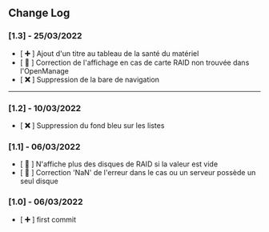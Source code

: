 ## Change Log

### [1.3] - 25/03/2022

- [ **➕** ] Ajout d'un titre au tableau de la santé du matériel
- [ **🔧** ] Correction de l'affichage en cas de carte RAID non trouvée dans l'OpenManage
- [ **❌** ] Suppression de la bare de navigation

---

### [1.2] - 10/03/2022

- [ **❌** ] Suppression du fond bleu sur les listes

### [1.1] - 06/03/2022

- [ **🔧** ] N'affiche plus des disques de RAID si la valeur est vide
- [ **🔧** ] Correction 'NaN' de l'erreur dans le cas ou un serveur possède un seul disque

### [1.0] - 06/03/2022

- [ **➕** ] first commit
